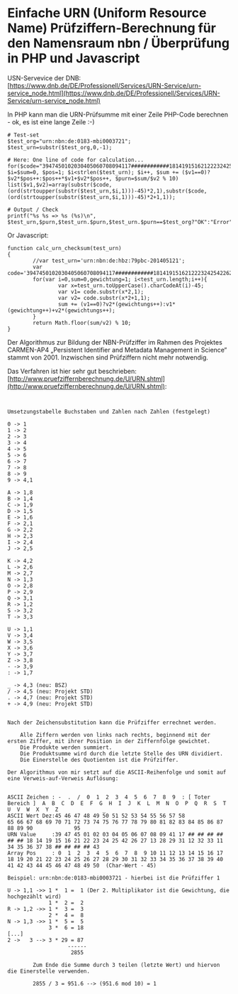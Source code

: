 # Einfache URN (Uniform Resource Name) Prüfziffern-Berechnung für den Namensraum nbn / Überprüfung in PHP und Javascript

USN-Servevice der DNB: [https://www.dnb.de/DE/Professionell/Services/URN-Service/urn-service_node.html](https://www.dnb.de/DE/Professionell/Services/URN-Service/urn-service_node.html)

In PHP kann man die URN-Prüfsumme mit einer Zeile PHP-Code berechnen - ok, es ist eine lange Zeile :-)

```
# Test-set
$test_org="urn:nbn:de:0183-mbi0003721";
$test_urn=substr($test_org,0,-1);

# Here: One line of code for calculation...
for($code="3947450102030405060708094117############1814191516212223242542262713282931123233113435363738########43", $i=$sum=0, $pos=1; $i<strlen($test_urn); $i++, $sum += ($v1==0)?$v2*$pos++:$pos++*$v1+$v2*$pos++, $purn=$sum/$v2 % 10) list($v1,$v2)=array(substr($code,(ord(strtoupper(substr($test_urn,$i,1)))-45)*2,1),substr($code,(ord(strtoupper(substr($test_urn,$i,1)))-45)*2+1,1));

# Output / Check
printf("%s %s => %s (%s)\n", $test_urn,$purn,$test_urn.$purn,$test_urn.$purn==$test_org?"OK":"Error");

```

Or Javascript:
```
function calc_urn_checksum(test_urn)
{
        //var test_urn='urn:nbn:de:hbz:79pbc-201405121';
        var code='3947450102030405060708094117############1814191516212223242542262713282931123233113435363738########43';
        for(var i=0,sum=0,gewichtung=1; i<test_urn.length;i++){
                var x=test_urn.toUpperCase().charCodeAt(i)-45;
                var v1= code.substr(x*2,1);
                var v2= code.substr(x*2+1,1);
                sum += (v1==0)?v2*(gewichtungs++):v1*(gewichtung++)+v2*(gewichtungs++);
        }
        return Math.floor(sum/v2) % 10;
}
```
Der Algorithmus zur Bildung der NBN-Prüfziffer im Rahmen des Projektes CARMEN-AP4 „Persistent Identifier and Metadata Management in Science“ stammt von 2001. Inzwischen sind Prüfziffern nicht mehr notwendig. 

Das Verfahren ist hier sehr gut beschrieben: [http://www.pruefziffernberechnung.de/U/URN.shtml](http://www.pruefziffernberechnung.de/U/URN.shtml):

```


Umsetzungstabelle Buchstaben und Zahlen nach Zahlen (festgelegt)

0 -> 1
1 -> 2
2 -> 3
3 -> 4
4 -> 5
5 -> 6
6 -> 7
7 -> 8
8 -> 9
9 -> 4,1
	
A -> 1,8
B -> 1,4
C -> 1,9
D -> 1,5
E -> 1,6
F -> 2,1
G -> 2,2
H -> 2,3
I -> 2,4
J -> 2,5
	
K -> 4,2
L -> 2,6
M -> 2,7
N -> 1,3
O -> 2,8
P -> 2,9
Q -> 3,1
R -> 1,2
S -> 3,2
T -> 3,3
	
U -> 1,1
V -> 3,4
W -> 3,5
X -> 3,6
Y -> 3,7
Z -> 3,8
- -> 3,9
: -> 1,7

_ -> 4,3 (neu: BSZ)
/ -> 4,5 (neu: Projekt STD)
. -> 4,7 (neu: Projekt STD)
+ -> 4,9 (neu: Projekt STD)


Nach der Zeichensubstitution kann die Prüfziffer errechnet werden.

    Alle Ziffern werden von links nach rechts, beginnend mit der ersten Ziffer, mit ihrer Position in der Ziffernfolge gewichtet.
    Die Produkte werden summiert.
    Die Produktsumme wird durch die letzte Stelle des URN dividiert.
    Die Einerstelle des Quotienten ist die Prüfziffer.

Der Algorithmus von mir setzt auf die ASCII-Reihenfolge und somit auf eine Verweis-auf-Verweis Auflösung:


ASCII Zeichen : -  .  /  0  1  2  3  4  5  6  7  8  9  : [ Toter Bereich ]  A  B  C  D  E  F  G  H  I  J  K  L  M  N  O  P  Q  R  S  T  U  V  W  X  Y  Z              _
ASCII Wert Dez:45 46 47 48 49 50 51 52 53 54 55 56 57 58                   65 66 67 68 69 70 71 72 73 74 75 76 77 78 79 80 81 82 83 84 85 86 87 88 89 90             95
URN Value     :39 47 45 01 02 03 04 05 06 07 08 09 41 17 ## ## ## ## ## ## 18 14 19 15 16 21 22 23 24 25 42 26 27 13 28 29 31 12 32 33 11 34 35 36 37 38 ## ## ## ## 43
Array Pos     : 0  1  2  3  4  5  6  7  8  9 10 11 12 13 14 15 16 17 18 19 20 21 22 23 24 25 26 27 28 29 30 31 32 33 34 35 36 37 38 39 40 41 42 43 44 45 46 47 48 49 50  (Char-Wert - 45)
	
Beispiel: urn:nbn:de:0183-mbi0003721 - hierbei ist die Prüfziffer 1
        
U -> 1,1 ->> 1 *  1 =  1 (Der 2. Multiplikator ist die Gewichtung, die hochgezählt wird)
             1 *  2 =  2
R -> 1,2 ->> 1 *  3 =  3
             2 *  4 =  8
N -> 1,3 ->> 1 *  5 =  5
             3 *  6 = 18	
[...]
2 ->   3 --> 3 * 29 = 87
                   ------
                    2855

		Zum Ende die Summe durch 3 teilen (letzte Wert) und hiervon die Einerstelle verwenden. 	
		
		2855 / 3 = 951.6 --> (951.6 mod 10) = 1
		
		
```
